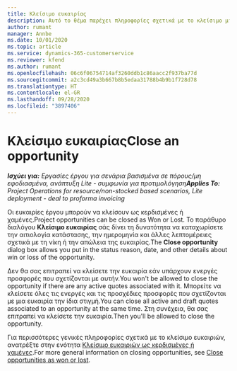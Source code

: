 ```yaml
---
title: Κλείσιμο ευκαιρίας
description: Αυτό το θέμα παρέχει πληροφορίες σχετικά με το κλείσιμο μιας ευκαιρίας έργου.
author: rumant
manager: Annbe
ms.date: 10/01/2020
ms.topic: article
ms.service: dynamics-365-customerservice
ms.reviewer: kfend
ms.author: rumant
ms.openlocfilehash: 06c6f06754714af3260ddb1c86aacc2f937ba77d
ms.sourcegitcommit: a2c3cd49a3b667b8b5edaa31788b4b9b1f728d78
ms.translationtype: HT
ms.contentlocale: el-GR
ms.lasthandoff: 09/28/2020
ms.locfileid: "3897406"
---
```

# <a name="close-an-opportunity"></a><span data-ttu-id="46691-103">Κλείσιμο ευκαιρίας</span><span class="sxs-lookup"><span data-stu-id="46691-103">Close an opportunity</span></span>

<span data-ttu-id="46691-104">_**Ισχύει για:** Εργασίες έργου για σενάρια βασισμένα σε πόρους/μη εφοδιασμένα, ανάπτυξη Lite - συμφωνία για προτιμολόγηση_</span><span class="sxs-lookup"><span data-stu-id="46691-104">_**Applies To:** Project Operations for resource/non-stocked based scenarios, Lite deployment - deal to proforma invoicing_</span></span>

<span data-ttu-id="46691-105">Οι ευκαιρίες έργου μπορούν να κλείσουν ως κερδισμένες ή χαμένες.</span><span class="sxs-lookup"><span data-stu-id="46691-105">Project opportunities can be closed as Won or Lost.</span></span> <span data-ttu-id="46691-106">Το παράθυρο διαλόγου **Κλείσιμο ευκαιρίας** σάς δίνει τη δυνατότητα να καταχωρίσετε την αιτιολογία κατάστασης, την ημερομηνία και άλλες λεπτομέρειες σχετικά με τη νίκη ή την απώλεια της ευκαιρίας.</span><span class="sxs-lookup"><span data-stu-id="46691-106">The **Close opportunity** dialog box allows you put in the status reason, date, and other details about win or loss of the opportunity.</span></span>

<span data-ttu-id="46691-107">Δεν θα σας επιτραπεί να κλείσετε την ευκαιρία εάν υπάρχουν ενεργές προσφορές που σχετίζονται με αυτήν.</span><span class="sxs-lookup"><span data-stu-id="46691-107">You won't be allowed to close the opportunity if there are any active quotes associated with it.</span></span> <span data-ttu-id="46691-108">Μπορείτε να κλείσετε όλες τις ενεργές και τις προσχέδιες προσφορές που σχετίζονται με μια ευκαιρία την ίδια στιγμή.</span><span class="sxs-lookup"><span data-stu-id="46691-108">You can close all active and draft quotes associated to an opportunity at the same time.</span></span> <span data-ttu-id="46691-109">Στη συνέχεια, θα σας επιτραπεί να κλείσετε την ευκαιρία.</span><span class="sxs-lookup"><span data-stu-id="46691-109">Then you'll be allowed to close the opportunity.</span></span>

<span data-ttu-id="46691-110">Για περισσότερες γενικές πληροφορίες σχετικά με το κλείσιμο ευκαιριών, ανατρέξτε στην ενότητα [Κλείσιμο ευκαιριών ως κερδισμένες ή χαμένες](https://docs.microsoft.com/dynamics365/sales-enterprise/close-opportunity-won-lost-sales).</span><span class="sxs-lookup"><span data-stu-id="46691-110">For more general information on closing opportunities, see [Close opportunities as won or lost](https://docs.microsoft.com/dynamics365/sales-enterprise/close-opportunity-won-lost-sales).</span></span>
